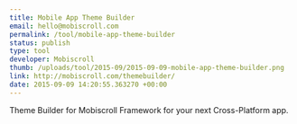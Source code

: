 ```yaml
--- 
title: Mobile App Theme Builder
email: hello@mobiscroll.com
permalink: /tool/mobile-app-theme-builder
status: publish
type: tool
developer: Mobiscroll
thumb: /uploads/tool/2015-09/2015-09-09-mobile-app-theme-builder.png
link: http://mobiscroll.com/themebuilder/
date: 2015-09-09 14:20:55.363270 +00:00
---
```


Theme Builder for Mobiscroll Framework for your next Cross-Platform app.
